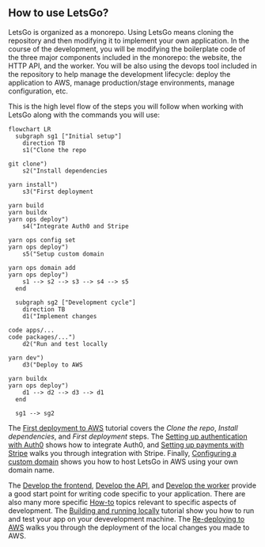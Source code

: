 ## How to use LetsGo?

LetsGo is organized as a monorepo. Using LetsGo means cloning the repository and then modifying it to implement your own application. In the course of the development, you will be modifying the boilerplate code of the three major components included in the monorepo: the website, the HTTP API, and the worker. You will be also using the devops tool included in the repository to help manage the development lifecycle: deploy the application to AWS, manage production/stage environments, manage configuration, etc.

This is the high level flow of the steps you will follow when working with LetsGo along with the commands you will use:

```mermaid
flowchart LR
  subgraph sg1 ["Initial setup"]
    direction TB
    s1("Clone the repo

git clone")
    s2("Install dependencies

yarn install")
    s3("First deployment

yarn build
yarn buildx
yarn ops deploy")
    s4("Integrate Auth0 and Stripe

yarn ops config set
yarn ops deploy")
    s5("Setup custom domain

yarn ops domain add
yarn ops deploy")
    s1 --> s2 --> s3 --> s4 --> s5
  end

  subgraph sg2 ["Development cycle"]
    direction TB
    d1("Implement changes

code apps/...
code packages/...")
    d2("Run and test locally

yarn dev")
    d3("Deploy to AWS

yarn buildx
yarn ops deploy")
    d1 --> d2 --> d3 --> d1
  end

  sg1 --> sg2
```

The [First deployment to AWS](../tutorials/first-deployment-to-aws.md) tutorial covers the _Clone the repo_, _Install dependencies_, and _First deployment_ steps. The [Setting up authentication with Auth0](../tutorials/setting-up-authentication-with-auth0.md) shows how to integrate Auth0, and [Setting up payments with Stripe](../tutorials/setting-up-payments-with-stripe.md) walks you through integration with Stripe. Finally, [Configuring a custom domain](../tutorials/configuring-custom-domain.md) shows you how to host LetsGo in AWS using your own domain name.

The [Develop the frontend](./develop-the-frontend.md), [Develop the API](./develop-the-api.md), and [Develop the worker](./develop-the-worker.md) provide a good start point for writing code specific to your application. There are also many more specific [How-to](../README.md) topics relevant to specific aspects of development. The [Building and running locally](../tutorials/building-and-running-locally.md) tutorial show you how to run and test your app on your devevelopment machine. The [Re-deploying to AWS](../tutorials/re-deploying-to-aws.md) walks you through the deployment of the local changes you made to AWS.
